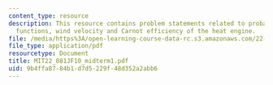 ```yaml
---
content_type: resource
description: This resource contains problem statements related to probability density
  functions, wind velocity and Carnot efficiency of the heat engine.
file: /media/https%3A/open-learning-course-data-rc.s3.amazonaws.com/22-081j-introduction-to-sustainable-energy-fall-2010/9b4ffa8784b1d7d5229f48d352a2abb6_MIT22_081JF10_midterm1.pdf
file_type: application/pdf
resourcetype: Document
title: MIT22_081JF10_midterm1.pdf
uid: 9b4ffa87-84b1-d7d5-229f-48d352a2abb6
---
```

